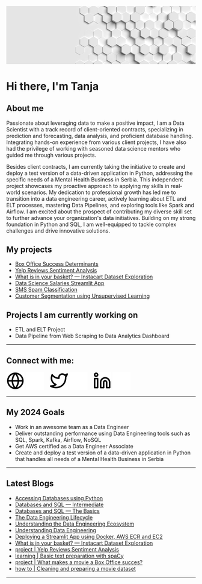 ![header](img/header.png)

# Hi there, I'm Tanja

## About me

Passionate about leveraging data to make a positive impact, I am a Data Scientist with a track record of client-oriented contracts, specializing in prediction and forecasting, data analysis, and proficient database handling. Integrating hands-on experience from various client projects, I have also had the privilege of working with seasoned data science mentors who guided me through various projects.

Besides client contracts, I am currently taking the initiative to create and deploy a test version of a data-driven application in Python, addressing the specific needs of a Mental Health Business in Serbia. This independent project showcases my proactive approach to applying my skills in real-world scenarios. My dedication to professional growth has led me to transition into a data engineering career, actively learning about ETL and ELT processes, mastering Data Pipelines, and exploring tools like Spark and Airflow. I am excited about the prospect of contributing my diverse skill set to further advance your organization's data initiatives. Building on my strong foundation in Python and SQL, I am well-equipped to tackle complex challenges and drive innovative solutions.

## My projects

- [Box Office Success Determinants](https://github.com/adzict/box_office_determinants)
- [Yelp Reviews Sentiment Analysis](https://github.com/adzict/yelp_sentiment_analysis)
- [What is in your basket? — Instacart Dataset Exploration](https://github.com/adzict/instacart_data_exploration)
- [Data Science Salaries Streamlit App](https://github.com/adzict/data_science_salaries)
- [SMS Spam Classification](https://github.com/adzict/sms_spam_classification)
- [Customer Segmentation using Unsupervised Learning](https://github.com/adzict/online_retail_customer_segmentation)

## Projects I am currently working on

- ETL and ELT Project
- Data Pipeline from Web Scraping to Data Analytics Dashboard

---

## Connect with me:

[![website](./img/globe-light.svg)](https://adzict.github.io#gh-light-mode-only)
[![website](./img/globe-dark.svg)](https://adzict.github.io#gh-dark-mode-only)
&nbsp;&nbsp;
[![website](./img/twitter-light.svg)](https://twitter.com/adzic_tanja#gh-light-mode-only)
[![website](./img/twitter-dark.svg)](https://twitter.com/adzic_tanja#gh-dark-mode-only)
&nbsp;&nbsp;
[![website](./img/linkedin-light.svg)](https://www.linkedin.com/in/tanja-ad%C5%BEi%C4%87/#gh-light-mode-only)
[![website](./img/linkedin-dark.svg)](https://www.linkedin.com/in/tanja-ad%C5%BEi%C4%87/#gh-dark-mode-only)

---

## My 2024 Goals

- Work in an awesome team as a Data Engineer
- Deliver outstanding performance using Data Engineering tools such as SQL, Spark, Kafka, Airflow, NoSQL
- Get AWS certified as a Data Engineer Associate
- Create and deploy a test version of a data-driven application in Python that handles all needs of a Mental Health Business in Serbia

---

## Latest Blogs

- [Accessing Databases using Python](https://adzic-tanja.medium.com/notes-on-accessing-databases-using-python-086eebd95e4e)
- [Databases and SQL — Intermediate](https://adzic-tanja.medium.com/notes-on-databases-and-sql-intermediate-9be9c4aecf6a)
- [Databases and SQL — The Basics](https://blog.devgenius.io/notes-on-databases-and-sql-the-basics-5962f12123dc)
- [The Data Engineering Lifecycle](https://adzic-tanja.medium.com/notes-on-the-data-engineering-lifecycle-da35f68f6891)
- [Understanding the Data Engineering Ecosystem](https://adzic-tanja.medium.com/notes-on-understanding-the-data-engineering-ecosystem-1e74e4ab3163)
- [Understanding Data Engineering](https://adzic-tanja.medium.com/notes-on-understanding-data-engineering-5d50940bebf9)
- [Deploying a Streamlit App using Docker, AWS ECR and EC2](https://medium.com/@adzic-tanja/deploying-a-streamlit-app-using-docker-aws-ecr-and-ec2-ad6c15a0b225)
- [What is in your basket? — Instacart Dataset Exploration](https://adzic-tanja.medium.com/what-is-in-your-basket-instacart-dataset-exploration-11eb9f123680)
- [project | Yelp Reviews Sentiment Analysis](https://adzic-tanja.medium.com/project-yelp-reviews-sentiment-analysis-80d067981c01)
- [learning | Basic text preparation with spaCy](https://adzic-tanja.medium.com/learning-basic-text-preparation-with-spacy-df39a51c4dcd)
- [project | What makes a movie a Box Office succes?](https://adzic-tanja.medium.com/project-what-makes-a-movie-a-box-office-succes-d5cc1dc3c5aa)
- [how to | Cleaning and preparing a movie dataset](https://adzic-tanja.medium.com/how-to-cleaning-and-preparing-a-movie-dataset-5dce3cab86f8)

---
